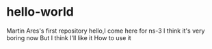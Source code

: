 # hello-world
Martin Ares's first repository
hello,I come here for ns-3
I think it's very boring now
But I think I'll like it
How to use it
